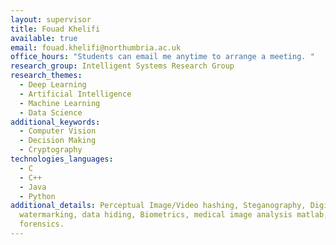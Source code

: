 ```yaml
---
layout: supervisor
title: Fouad Khelifi
available: true
email: fouad.khelifi@northumbria.ac.uk
office_hours: "Students can email me anytime to arrange a meeting. "
research_group: Intelligent Systems Research Group
research_themes:
  - Deep Learning
  - Artificial Intelligence
  - Machine Learning
  - Data Science
additional_keywords:
  - Computer Vision
  - Decision Making
  - Cryptography
technologies_languages:
  - C
  - C++
  - Java
  - Python
additional_details: Perceptual Image/Video hashing, Steganography, Digital
  watermarking, data hiding, Biometrics, medical image analysis matlab, image
  forensics.
---
```

